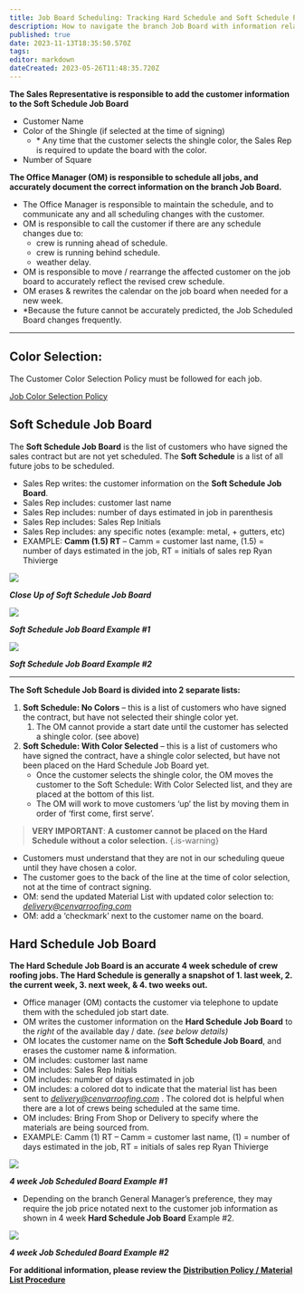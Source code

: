 ```yaml
---
title: Job Board Scheduling: Tracking Hard Schedule and Soft Schedule Procedure
description: How to navigate the branch Job Board with information relating to scheduling the customer’s job, number of days, color selection, materials, and other valuable information.
published: true
date: 2023-11-13T18:35:50.570Z
tags: 
editor: markdown
dateCreated: 2023-05-26T11:48:35.720Z
---
```


**The Sales Representative is responsible to add the customer information to the Soft Schedule Job Board**


-   Customer Name
-   Color of the Shingle (if selected at the time of signing)
    -   \* Any time that the customer selects the shingle color, the Sales Rep is required to update the board with the color.
-   Number of Square

**The Office Manager (OM) is responsible to schedule all jobs, and accurately document the correct information on the branch Job Board.**

-   The Office Manager is responsible to maintain the schedule, and to communicate any and all scheduling changes with the customer.
-   OM is responsible to call the customer if there are any schedule changes due to:
    -   crew is running ahead of schedule.
    -   crew is running behind schedule.
    -   weather delay.
-   OM is responsible to move / rearrange the affected customer on the job board to accurately reflect the revised crew schedule.
-   OM erases & rewrites the calendar on the job board when needed for a new week.
-   \*Because the future cannot be accurately predicted, the Job Scheduled Board changes frequently.

---

## **Color Selection:**

The Customer Color Selection Policy must be followed for each job.

[Job Color Selection Policy](https://wiki.cenvarroofing.com/i/19)

## Soft Schedule Job Board

The **Soft Schedule Job Board** is the list of customers who have signed the sales contract but are not yet scheduled. The **Soft Schedule** is a list of all future jobs to be scheduled.

-   Sales Rep writes: the customer information on the **Soft Schedule Job Board**.
-   Sales Rep includes: customer last name
-   Sales Rep includes: number of days estimated in job in parenthesis
-   Sales Rep includes: Sales Rep Initials
-   Sales Rep includes: any specific notes (example: metal, + gutters, etc)
-   EXAMPLE: **Camm (1.5) RT** – Camm = customer last name, (1.5) = number of days estimated in the job, RT = initials of sales rep Ryan Thivierge

![](https://wiki.cenvarroofing.com/wp-content/uploads/2020/09/image-10.png)

***Close Up of Soft Schedule Job Board***

![](https://wiki.cenvarroofing.com/wp-content/uploads/2020/09/image-8.png)

***Soft Schedule Job Board Example #1***

![](https://wiki.cenvarroofing.com/wp-content/uploads/2020/09/image-9.png)

***Soft Schedule Job Board Example #2***

---

**The Soft Schedule Job Board is divided into 2 separate lists:**

1.  **Soft Schedule: No Colors** – this is a list of customers who have signed the contract, but have not selected their shingle color yet.
    1.  The OM cannot provide a start date until the customer has selected a shingle color. (see above)
2.  **Soft Schedule: With Color Selected** – this is a list of customers who have signed the contract, have a shingle color selected, but have not been placed on the Hard Schedule Job Board yet.
    -   Once the customer selects the shingle color, the OM moves the customer to the Soft Schedule: With Color Selected list, and they are placed at the bottom of this list.
    -   The OM will work to move customers ‘up’ the list by moving them in order of ‘first come, first serve’.

> **VERY IMPORTANT**: **A customer cannot be placed on the Hard Schedule without a color selection.**
{.is-warning}


-   Customers must understand that they are not in our scheduling queue until they have chosen a color.
-   The customer goes to the back of the line at the time of color selection, not at the time of contract signing.
-   OM: send the updated Material List with updated color selection to: [_delivery@cenvarroofing.com_](mailto:delivery@cenvarroofing.com)
-   OM: add a ‘checkmark’ next to the customer name on the board.

## Hard Schedule Job Board

**The Hard Schedule Job Board is an accurate 4 week schedule of crew roofing jobs. The Hard Schedule is generally a snapshot of 1. last week, 2. the current week, 3. next week, & 4. two weeks out.**

-   Office manager (OM) contacts the customer via telephone to update them with the scheduled job start date.
-   OM writes the customer information on the **Hard Schedule Job Board** to the *right* of the available day / date. *(see below details)*
-   OM locates the customer name on the **Soft Schedule Job Board**, and erases the customer name & information.
-   OM includes: customer last name
-   OM includes: Sales Rep Initials
-   OM includes: number of days estimated in job
-   OM includes: a colored dot to indicate that the material list has been sent to [_delivery@cenvarroofing.com_](mailto:delivery@cenvarroofing.com) . The colored dot is helpful when there are a lot of crews being scheduled at the same time.
-   OM includes: Bring From Shop or Delivery to specify where the materials are being sourced from.
-   EXAMPLE: Camm (1) RT – Camm = customer last name, (1) = number of days estimated in the job, RT = initials of sales rep Ryan Thivierge

![](https://wiki.cenvarroofing.com/wp-content/uploads/2020/09/image-6.png)

***4 week Job Scheduled Board Example #1***

-   Depending on the branch General Manager’s preference, they may require the job price notated next to the customer job information as shown in 4 week **Hard Schedule Job Board** Example #2.

![](https://wiki.cenvarroofing.com/wp-content/uploads/2020/09/image-7.png)

***4 week Job Scheduled Board Example #2***

**For additional information, please review the** [**Distribution Policy / Material List Procedure**](https://wiki.cenvarroofing.com/i/150)